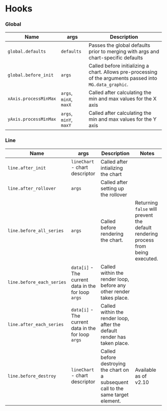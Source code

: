 # Hooks
### Global
| Name | args | Description |
|------|------|-------------|
| `global.defaults` | `defaults` | Passes the global defaults prior to merging with args and chart-specific defaults |
| `global.before_init` | `args` | Called before initializing a chart. Allows pre-processing of the arguments passed into `MG.data_graphic`. |
| `xAxis.processMinMax` | `args`, `minX`, `maxX` | Called after calculating the min and max values for the X axis |
| `yAxis.processMinMax` | `args`, `minY`, `maxY` | Called after calculating the min and max values for the Y axis |

### Line
| Name | args | Description | Notes |
|------|------|-------------|-------|
| `line.after_init` | `lineChart` - chart descriptor | Called after intializing the chart | |
| `line.after_rollover` | `args` | Called after setting up the rollover | |
| `line.before_all_series` | `args` | Called before rendering the chart. | Returning `false` will prevent the default rendering process from being executed. |
| `line.before_each_series` | `data[i]` - The current data in the for loop <br /> `args` | Called within the render loop, before any other render takes place. | |
| `line.after_each_series` | `data[i]` - The current data in the for loop <br /> `args` | Called within the render loop, after the default render has taken place. | |
| `line.before_destroy` | `lineChart` - chart descriptor | Called before destroying the chart on a subsequent call to the same target element. | Available as of v2.10 |
